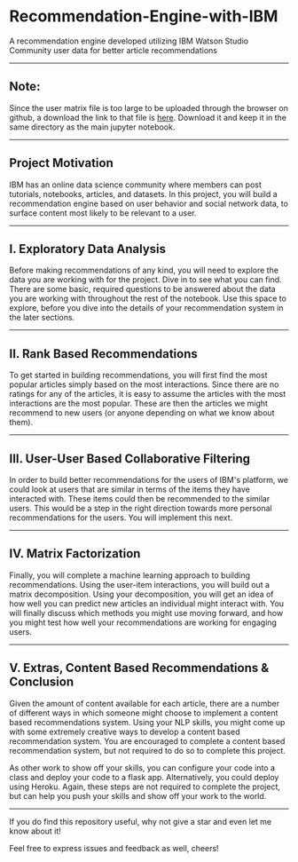 # Recommendation-Engine-with-IBM
A recommendation engine developed utilizing IBM Watson Studio Community user data for better article recommendations 

------

## Note:
Since the user matrix file is too large to be uploaded through the browser on github, a download the link to that file is [here](https://drive.google.com/file/d/1FupIzJfkgOdEGF9b6GM6nO4u4HT27ofD/view?usp=sharing). Download it and keep it in the same directory as the main jupyter notebook.

----

## Project Motivation
IBM has an online data science community where members can post tutorials, notebooks, articles, and datasets. In this project, you will build a recommendation engine based on user behavior and social network data, to surface content most likely to be relevant to a user.

----

## I. Exploratory Data Analysis
Before making recommendations of any kind, you will need to explore the data you are working with for the project. Dive in to see what you can find. There are some basic, required questions to be answered about the data you are working with throughout the rest of the notebook. Use this space to explore, before you dive into the details of your recommendation system in the later sections.

-----

## II. Rank Based Recommendations
To get started in building recommendations, you will first find the most popular articles simply based on the most interactions. Since there are no ratings for any of the articles, it is easy to assume the articles with the most interactions are the most popular. These are then the articles we might recommend to new users (or anyone depending on what we know about them).

----

## III. User-User Based Collaborative Filtering
In order to build better recommendations for the users of IBM's platform, we could look at users that are similar in terms of the items they have interacted with. These items could then be recommended to the similar users. This would be a step in the right direction towards more personal recommendations for the users. You will implement this next.

----

## IV. Matrix Factorization
Finally, you will complete a machine learning approach to building recommendations. Using the user-item interactions, you will build out a matrix decomposition. Using your decomposition, you will get an idea of how well you can predict new articles an individual might interact with. You will finally discuss which methods you might use moving forward, and how you might test how well your recommendations are working for engaging users.

----

## V. Extras, Content Based Recommendations & Conclusion
Given the amount of content available for each article, there are a number of different ways in which someone might choose to implement a content based recommendations system. Using your NLP skills, you might come up with some extremely creative ways to develop a content based recommendation system. You are encouraged to complete a content based recommendation system, but not required to do so to complete this project.

As other work to show off your skills, you can configure your code into a class and deploy your code to a flask app. Alternatively, you could deploy using Heroku. Again, these steps are not required to complete the project, but can help you push your skills and show off your work to the world.

---

If you do find this repository useful, why not give a star and even let me know about it!

Feel free to express issues and feedback as well, cheers!

